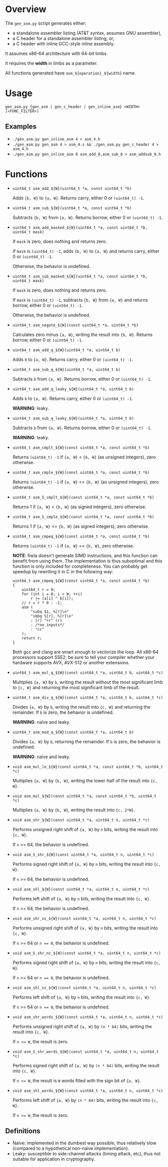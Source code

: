 Overview
===

The `gen_asm.py` script generates either:
 - a standalone assembler listing (AT&T syntax, assumes GNU assembler),
 - a C header for a standalone assembler listing, or,
 - a C header with inline GCC-style inline assembly.

It assumes x86-64 architecture with 64-bit limbs.

It requires the **width** in limbs as a parameter.

All functions generated have `asm_${operation}_${width}` name.

Usage
===

`gen_asm.py {gen_asm | gen_c_header | gen_inline_asm} <WIDTH> [<FUNC_FILTER>]`

Examples
---
 * `./gen_asm.py gen_inline_asm 4 > asm_4.h`
 * `./gen_asm.py gen_asm 4 > asm_4.s && ./gen_asm.py gen_c_header 4 > asm_4.h`
 * `./gen_asm.py gen_inline_asm 8 asm_add_8,asm_sub_8 > asm_addsub_8.h`

Functions
===

* `uint64_t asm_add_${W}(uint64_t *a, const uint64_t *b)`

  Adds `{b, W}` to `{a, W}`. Returns carry, either 0 or `(uint64_t) -1`.

* `uint64_t asm_sub_${W}(uint64_t *a, const uint64_t *b)`

  Subtracts `{b, W}` from `{a, W}`. Returns borrow, either 0 or `(uint64_t) -1`.

* `uint64_t asm_add_masked_${W}(uint64_t *a, const uint64_t *b, uint64_t mask)`

  If `mask` is zero, does nothing and returns zero.

  If `mask` is `(uint64_t) -1`, adds `{b, W}` to `{a, W}` and returns carry, either 0 or `(uint64_t) -1`.

  Otherwise, the behavior is undefined.

* `uint64_t asm_sub_masked_${W}(uint64_t *a, const uint64_t *b, uint64_t mask)`

  If `mask` is zero, does nothing and returns zero.

  If `mask` is `(uint64_t) -1`, subtracts `{b, W}` from `{a, W}` and returns borrow, either 0 or `(uint64_t) -1`.

  Otherwise, the behavior is undefined.

* `uint64_t asm_negate_${W}(const uint64_t *a, uint64_t *b)`

  Calculates zero minus `{a, W}`, writing the result into `{b, W}`. Returns borrow, either 0 or `(uint64_t) -1`.

* `uint64_t asm_add_q_${W}(uint64_t *a, uint64_t b)`

  Adds `b` to `{a, W}`. Returns carry, either 0 or `(uint64_t) -1`.

* `uint64_t asm_sub_q_${W}(uint64_t *a, uint64_t b)`

  Subtracts `b` from `{a, W}`. Returns borrow, either 0 or `(uint64_t) -1`.

* `uint64_t asm_add_q_leaky_${W}(uint64_t *a, uint64_t b)`

  Adds `b` to `{a, W}`. Returns carry, either 0 or `(uint64_t) -1`.

  **WARNING**: leaky.

* `uint64_t asm_sub_q_leaky_${W}(uint64_t *a, uint64_t b)`

  Subtracts `b` from `{a, W}`. Returns borrow, either 0 or `(uint64_t) -1`.

  **WARNING**: leaky.

* `uint64_t asm_cmplt_${W}(const uint64_t *a, const uint64_t *b)`

  Returns `(uint64_t) -1` if `{a, W}` < `{b, W}` (as unsigned integers), zero otherwise.

* `uint64_t asm_cmple_${W}(const uint64_t *a, const uint64_t *b)`

  Returns `(uint64_t) -1` if `{a, W}` <= `{b, W}` (as unsigned integers), zero otherwise.

* `uint64_t asm_S_cmplt_${W}(const uint64_t *a, const uint64_t *b)`

  Returns 1 if `{a, W}` < `{b, W}` (as signed integers), zero otherwise.

* `uint64_t asm_S_cmple_${W}(const uint64_t *a, const uint64_t *b)`

  Returns 1 if `{a, W}` <= `{b, W}` (as signed integers), zero otherwise.

* `uint64_t asm_cmpeq_${W}(const uint64_t *a, const uint64_t *b)`

  Returns `(uint64_t) -1` if `{a, W}` == `{b, W}`, zero otherwise.

  **NOTE**: fiwia doesn't generate SIMD instructions, and this function can benefit from using them.
  The implementation is thus suboptimal and this function is only included for completeness.
  You can probably get speedup by rewriting it in C in the following way:
  ```
  uint64_t asm_cmpeq_${W}(const uint64_t *a, const uint64_t *b)
  {
      uint64_t r = 0;
      for (int i = 0; i < W; ++i)
          r |= (a[i] ^ b[i]);
      // r = r ? 0 : -1;
      asm (
          "subq $1, %[r]\n"
          "sbbq %[r], %[r]\n"
          : [r] "+r" (r)
          : /*no inputs*/
          : "cc"
      );
      return r;
  }
  ```
  Both gcc and clang are smart enough to vectorize the loop.
  All x86-64 processors support SSE2; be sure to tell your compiler whether your hardware supports AVX, AVX-512 or another extensions.

* `uint64_t asm_mul_q_${W}(const uint64_t *a, uint64_t b, uint64_t *c)`

  Multiplies `{a, W}` by `b`, writing the result without the most significant limb to `{c, W}` and returning the most significant limb of the result.

* `uint64_t asm_div_q_${W}(const uint64_t *a, uint64_t b, uint64_t *c)`

  Divides `{a, W}` by `b`, writing the result into `{c, W}` and returning the remainder. If `b` is zero, the behavior is undefined.

  **WARNING**: naïve and leaky.

* `uint64_t asm_mod_q_${W}(const uint64_t *a, uint64_t b)`

  Divides `{a, W}` by `b`, returning the remainder. If `b` is zero, the behavior is undefined.

  **WARNING**: naïve and leaky.

* `void asm_mul_lo_${W}(const uint64_t *a, const uint64_t *b, uint64_t *c)`

  Multiplies `{a, W}` by `{b, W}`, writing the lower half of the result into `{c, W}`.

* `void asm_mul_${W}(const uint64_t *a, const uint64_t *b, uint64_t *c)`

  Multiplies `{a, W}` by `{b, W}`, writing the result into `{c, 2*W}`.

* `void asm_shr_${W}(const uint64_t *a, uint64_t n, uint64_t *c)`

  Performs unsigned right shift of `{a, W}` by `n` bits, writing the result into `{c, W}`.

  If `n` >= 64, the behavior is undefined.

* `void asm_S_shr_${W}(const uint64_t *a, uint64_t n, uint64_t *c)`

  Performs signed right shift of `{a, W}` by `n` bits, writing the result into `{c, W}`.

  If `n` >= 64, the behavior is undefined.

* `void asm_shl_${W}(const uint64_t *a, uint64_t n, uint64_t *c)`

  Performs left shift of `{a, W}` by `n` bits, writing the result into `{c, W}`.

  If `n` >= 64, the behavior is undefined.

* `void asm_shr_nz_${W}(const uint64_t *a, uint64_t n, uint64_t *c)`

  Performs unsigned right shift of `{a, W}` by `n` bits, writing the result into `{c, W}`.

  If `n` >= 64 or `n == 0`, the behavior is undefined.

* `void asm_S_shr_nz_${W}(const uint64_t *a, uint64_t n, uint64_t *c)`

  Performs signed right shift of `{a, W}` by `n` bits, writing the result into `{c, W}`.

  If `n` >= 64 or `n == 0`, the behavior is undefined.

* `void asm_shl_nz_${W}(const uint64_t *a, uint64_t n, uint64_t *c)`

  Performs left shift of `{a, W}` by `n` bits, writing the result into `{c, W}`.

  If `n` >= 64 or `n == 0`, the behavior is undefined.

* `void asm_shr_words_${W}(const uint64_t *a, uint64_t n, uint64_t *c)`

  Performs unsigned right shift of `{a, W}` by `(n * 64)` bits, writing the result into `{c, W}`.

  If `n >= W`, the result is zero.

* `void asm_S_shr_words_${W}(const uint64_t *a, uint64_t n, uint64_t *c)`

  Performs signed right shift of `{a, W}` by `(n * 64)` bits, writing the result into `{c, W}`.

  If `n >= W`, the result is `W` words filled with the sign bit of `{a, W}`.

* `void asm_shl_words_${W}(const uint64_t *a, uint64_t n, uint64_t *c)`

  Performs left shift of `{a, W}` by `(n * 64)` bits, writing the result into `{c, W}`.

  If `n >= W`, the result is zero.

Definitions
---

* Naïve: implemented in the dumbest way possible, thus relatively slow (compared to a hypothetical non-naïve implementation).
* Leaky: susceptible to side-channel attacks (timing attack, etc), thus not suitable for application in cryptography.
